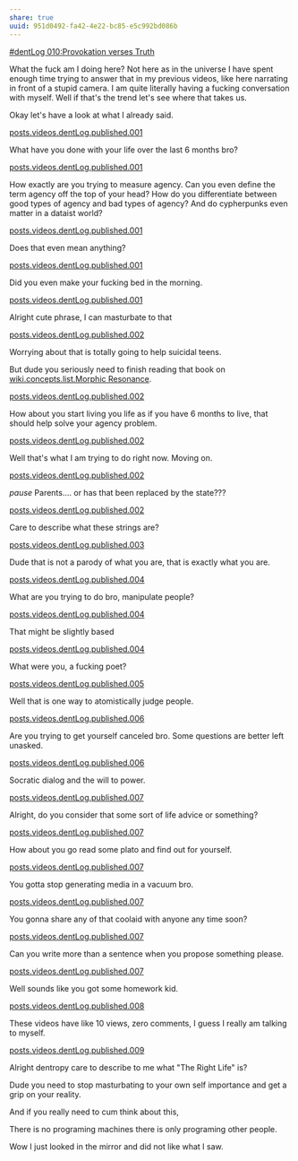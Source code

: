 ```yaml
---
share: true
uuid: 951d0492-fa42-4e22-bc85-e5c992bd086b
---
```


[#dentLog 010:Provokation verses Truth](https://odysee.com/@dentropicPortal:1/dentLog010:9)

<!--
Take your fucking time bro
-->

What the fuck am I doing here? Not here as in the universe I have spent enough time trying to answer that in my previous videos, like here narrating in front of a stupid camera. I am quite literally having a fucking conversation with myself. Well if that's the trend let's see where that takes us.

Okay let's have a look at what I already said.

[posts.videos.dentLog.published.001](/undefined)

What have you done with your life over the last 6 months bro?

[posts.videos.dentLog.published.001](/undefined)

How exactly are you trying to measure agency. Can you even define the term agency off the top of your head? How do you differentiate between good types of agency and bad types of agency? And do cypherpunks even matter in a dataist world?

[posts.videos.dentLog.published.001](/undefined)

Does that even mean anything?

[posts.videos.dentLog.published.001](/undefined)

Did you even make your fucking bed in the morning.

[posts.videos.dentLog.published.001](/undefined)

Alright cute phrase, I can masturbate to that

[posts.videos.dentLog.published.002](/undefined)

Worrying about that is totally going to help suicidal teens.

But dude you seriously need to finish reading that book on [wiki.concepts.list.Morphic Resonance](/1ea4d752-e783-45f8-a355-98b52d0ca391).


[posts.videos.dentLog.published.002](/undefined)

How about you start living you life as if you have 6 months to live, that should help solve your agency problem.

[posts.videos.dentLog.published.002](/undefined)

Well that's what I am trying to do right now. Moving on.

[posts.videos.dentLog.published.002](/undefined)

*pause* Parents.... or has that been replaced by the state???

[posts.videos.dentLog.published.002](/undefined)

Care to describe what these strings are?

[posts.videos.dentLog.published.003](/undefined) 

Dude that is not a parody of what you are, that is exactly what you are.

[posts.videos.dentLog.published.004](/undefined) 

What are you trying to do bro, manipulate people?

[posts.videos.dentLog.published.004](/undefined) 

That might be slightly based

[posts.videos.dentLog.published.004](/undefined)

What were you, a fucking poet?

[posts.videos.dentLog.published.005](/undefined)

Well that is one way to atomistically judge people.

[posts.videos.dentLog.published.006](/undefined)

Are you trying to get yourself canceled bro. Some questions are better left unasked.

[posts.videos.dentLog.published.006](/undefined)

Socratic dialog and the will to power.

[posts.videos.dentLog.published.007](/undefined)

Alright, do you consider that some sort of life advice or something?

[posts.videos.dentLog.published.007](/undefined)

How about you go read some plato and find out for yourself.

[posts.videos.dentLog.published.007](/undefined)

You gotta stop generating media in a vacuum bro.

[posts.videos.dentLog.published.007](/undefined)

You gonna share any of that coolaid with anyone any time soon?

[posts.videos.dentLog.published.007](/undefined)

Can you write more than a sentence when you propose something please.

[posts.videos.dentLog.published.007](/undefined)

Well sounds like you got some homework kid.

[posts.videos.dentLog.published.008](/undefined)

These videos have like 10 views, zero comments, I guess I really am talking to myself.

[posts.videos.dentLog.published.009](/undefined)

Alright dentropy care to describe to me what "The Right Life" is?

Dude you need to stop masturbating to your own self importance and get a grip on your reality.

And if you really need to cum think about this,

There is no programing machines there is only programing other people.

Wow I just looked in the mirror and did not like what I saw.

